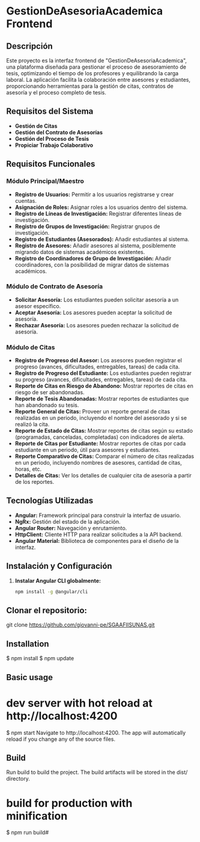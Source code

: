 # GestionDeAsesoriaAcademica Frontend

## Descripción
Este proyecto es la interfaz frontend de "GestionDeAsesoriaAcademica", una plataforma diseñada para gestionar el proceso de asesoramiento de tesis, optimizando el tiempo de los profesores y equilibrando la carga laboral. La aplicación facilita la colaboración entre asesores y estudiantes, proporcionando herramientas para la gestión de citas, contratos de asesoría y el proceso completo de tesis.

## Requisitos del Sistema
- **Gestión de Citas**
- **Gestión del Contrato de Asesorías**
- **Gestión del Proceso de Tesis**
- **Propiciar Trabajo Colaborativo**

## Requisitos Funcionales

### Módulo Principal/Maestro
- **Registro de Usuarios:** Permitir a los usuarios registrarse y crear cuentas.
- **Asignación de Roles:** Asignar roles a los usuarios dentro del sistema.
- **Registro de Líneas de Investigación:** Registrar diferentes líneas de investigación.
- **Registro de Grupos de Investigación:** Registrar grupos de investigación.
- **Registro de Estudiantes (Asesorados):** Añadir estudiantes al sistema.
- **Registro de Asesores:** Añadir asesores al sistema, posiblemente migrando datos de sistemas académicos existentes.
- **Registro de Coordinadores de Grupo de Investigación:** Añadir coordinadores, con la posibilidad de migrar datos de sistemas académicos.

### Módulo de Contrato de Asesoría
- **Solicitar Asesoría:** Los estudiantes pueden solicitar asesoría a un asesor específico.
- **Aceptar Asesoría:** Los asesores pueden aceptar la solicitud de asesoría.
- **Rechazar Asesoría:** Los asesores pueden rechazar la solicitud de asesoría.

### Módulo de Citas
- **Registro de Progreso del Asesor:** Los asesores pueden registrar el progreso (avances, dificultades, entregables, tareas) de cada cita.
- **Registro de Progreso del Estudiante:** Los estudiantes pueden registrar su progreso (avances, dificultades, entregables, tareas) de cada cita.
- **Reporte de Citas en Riesgo de Abandono:** Mostrar reportes de citas en riesgo de ser abandonadas.
- **Reporte de Tesis Abandonadas:** Mostrar reportes de estudiantes que han abandonado su tesis.
- **Reporte General de Citas:** Proveer un reporte general de citas realizadas en un periodo, incluyendo el nombre del asesorado y si se realizó la cita.
- **Reporte de Estado de Citas:** Mostrar reportes de citas según su estado (programadas, canceladas, completadas) con indicadores de alerta.
- **Reporte de Citas por Estudiante:** Mostrar reportes de citas por cada estudiante en un periodo, útil para asesores y estudiantes.
- **Reporte Comparativo de Citas:** Comparar el número de citas realizadas en un periodo, incluyendo nombres de asesores, cantidad de citas, horas, etc.
- **Detalles de Citas:** Ver los detalles de cualquier cita de asesoría a partir de los reportes.

## Tecnologías Utilizadas
- **Angular:** Framework principal para construir la interfaz de usuario.
- **NgRx:** Gestión del estado de la aplicación.
- **Angular Router:** Navegación y enrutamiento.
- **HttpClient:** Cliente HTTP para realizar solicitudes a la API backend.
- **Angular Material:** Biblioteca de componentes para el diseño de la interfaz.

## Instalación y Configuración

1. **Instalar Angular CLI globalmente:**
   ```bash
   npm install -g @angular/cli
## Clonar el repositorio:

git clone https://github.com/giovanni-pe/SGAAFIISUNAS.git

## Installation
 
   $ npm install
   $ npm update

## Basic usage
# dev server with hot reload at http://localhost:4200
$ npm start
Navigate to http://localhost:4200. The app will automatically reload if you change any of the source files.

## Build
Run build to build the project. The build artifacts will be stored in the dist/ directory.

# build for production with minification
$ npm run build#